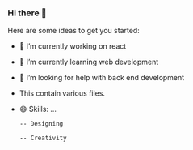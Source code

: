 ### Hi there 👋

Here are some ideas to get you started:

- 🔭 I’m currently working on react
- 🌱 I’m currently learning web development
- 🤔 I’m looking for help with back end development
- This contain various files.

- 😄 Skills: ...

      -- Designing

      -- Creativity

